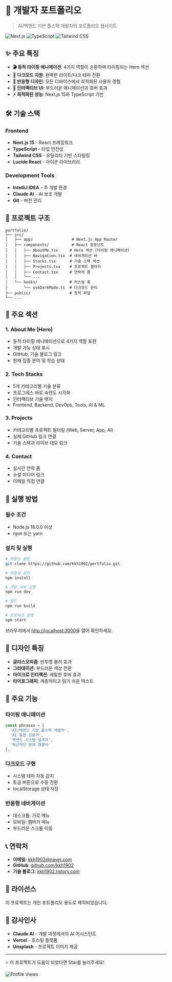 # 🚀 개발자 포트폴리오


> AI/백엔드 기반 풀스택 개발자의 포트폴리오 웹사이트

![Next.js](https://img.shields.io/badge/Next.js-15-black?style=for-the-badge&logo=next.js&logoColor=white)
![TypeScript](https://img.shields.io/badge/TypeScript-007ACC?style=for-the-badge&logo=typescript&logoColor=white)
![Tailwind CSS](https://img.shields.io/badge/Tailwind_CSS-38B2AC?style=for-the-badge&logo=tailwind-css&logoColor=white)

## ✨ 주요 특징

- **🎬 동적 타이핑 애니메이션**: 4가지 역할이 순환하며 타이핑되는 Hero 섹션
- **🌙 다크모드 지원**: 완벽한 라이트/다크 테마 전환
- **📱 반응형 디자인**: 모든 디바이스에서 최적화된 사용자 경험
- **🎨 인터랙티브 UI**: 부드러운 애니메이션과 호버 효과
- **⚡ 최적화된 성능**: Next.js 15와 TypeScript 기반

## 🛠️ 기술 스택

### Frontend
- **Next.js 15** - React 프레임워크
- **TypeScript** - 타입 안전성
- **Tailwind CSS** - 유틸리티 기반 스타일링
- **Lucide React** - 아이콘 라이브러리

### Development Tools
- **IntelliJ IDEA** - 주 개발 환경
- **Claude AI** - AI 보조 개발
- **Git** - 버전 관리

## 📁 프로젝트 구조

```
portfolio/
├── src/
│   ├── app/                 # Next.js App Router
│   ├── components/          # React 컴포넌트
│   │   ├── AboutMe.tsx     # Hero 섹션 (타이핑 애니메이션)
│   │   ├── Navigation.tsx  # 네비게이션 바
│   │   ├── Stacks.tsx      # 기술 스택 섹션
│   │   ├── Projects.tsx    # 프로젝트 갤러리
│   │   ├── Contact.tsx     # 연락처 폼
│   │   └── ...
│   └── hooks/              # 커스텀 훅
│       └── useDarkMode.ts  # 다크모드 관리
├── public/                 # 정적 파일
└── ...
```

## 🎯 주요 섹션

### 1. About Me (Hero)
- 동적 타이핑 애니메이션으로 4가지 역할 표현
- 개발 가능 상태 표시
- GitHub, 기술 블로그 링크
- 현재 집중 분야 및 학습 상태

### 2. Tech Stacks
- 5개 카테고리별 기술 분류
- 프로그레스 바로 숙련도 시각화
- 인터랙티브 기술 뱃지
- Frontend, Backend, DevOps, Tools, AI & ML

### 3. Projects
- 카테고리별 프로젝트 필터링 (Web, Server, App, AI)
- 실제 GitHub 링크 연결
- 기술 스택과 라이브 데모 링크

### 4. Contact
- 실시간 연락 폼
- 소셜 미디어 링크
- 이메일 직접 연결

## 🚀 실행 방법

### 필수 조건
- Node.js 18.0.0 이상
- npm 또는 yarn

### 설치 및 실행

```bash
# 저장소 클론
git clone https://github.com/kkh1902/portfolio.git

# 의존성 설치
npm install

# 개발 서버 실행
npm run dev

# 빌드
npm run build

# 프로덕션 실행
npm start
```

브라우저에서 [http://localhost:3000](http://localhost:3000)을 열어 확인하세요.

## 🎨 디자인 특징

- **글라스모피즘**: 반투명 블러 효과
- **그라데이션**: 부드러운 색상 전환
- **마이크로 인터랙션**: 세밀한 호버 효과
- **타이포그래피**: 계층적이고 읽기 쉬운 텍스트

## 🌟 주요 기능

### 타이핑 애니메이션
```typescript
const phrases = [
  'AI/백엔드 기반 풀스택 개발자',
  'AI 통합 전문가',
  '백엔드 시스템 설계자',
  '혁신적인 문제 해결사'
];
```

### 다크모드 구현
- 시스템 테마 자동 감지
- 토글 버튼으로 수동 전환
- localStorage 상태 저장

### 반응형 네비게이션
- 데스크톱: 가로 메뉴
- 모바일: 햄버거 메뉴
- 부드러운 스크롤 이동

## 📞 연락처

- **이메일**: [kkh1902@naver.com](mailto:kkh1902@naver.com)
- **GitHub**: [github.com/kkh1902](https://github.com/kkh1902)
- **기술 블로그**: [kkh1902.tistory.com](https://kkh1902.tistory.com/)

## 📝 라이선스

이 프로젝트는 개인 포트폴리오 용도로 제작되었습니다.

## 🙏 감사인사

- **Claude AI** - 개발 과정에서의 AI 어시스턴트
- **Vercel** - 호스팅 플랫폼
- **Unsplash** - 프로젝트 이미지 제공

---

⭐ 이 프로젝트가 도움이 되었다면 Star를 눌러주세요!

![Profile Views](https://komarev.com/ghpvc/?username=kkh1902&color=blue&style=flat-square)
